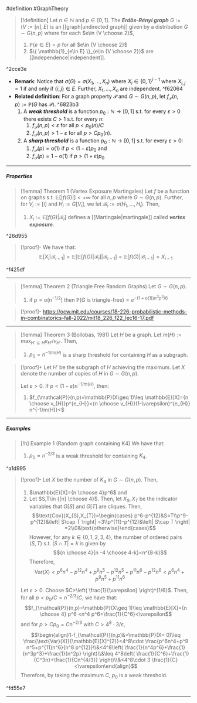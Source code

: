 #definition #GraphTheory 

> [!definition]
> Let $n\in \mathbb{N}$ and $p\in[0,1]$. The ***Erdös-Rényi graph*** $G:=(V:=[n],E)$ is an [[graph|undirected graph]] given by a distribution $G\sim G(n,p)$ where for each $e\in {V \choose 2}$, 
> 1. $\mathbb{P}(e\in E)=p$ for all $e\in {V \choose 2}$
> 2. $\{ \mathbb{1}_{e\in E} \}_{e\in {V \choose 2}}$ are [[Independence|independent]].

^2cce3e

- **Remark**: Notice that $\sigma(G)=\sigma(X_{1},\dots,X_{n})$ where $X_{i}\in \{ 0,1 \}^{i-1}$ where $X_{i,j}=1$ if and only if $\{ i,j \}\in E$. Further, $X_{1},\dots,X_{n}$ are independent.  ^f62064
- **Related definition**: For a graph property $\mathcal{P}$ and $G\sim G(n,p)$, let $f_{\mathcal{P}}(n,p):=\mathbb{P}(G\text{ has }\mathcal{P})$.  ^6823b3
	1. A ***weak threshold*** is a function $p_{0}:\mathbb{N}\to [0,1]$ s.t. for every $\varepsilon>0$ there exists $C>1$ s.t. for every $n$:
		1. $f_{\mathcal{P}}(n,p)<\varepsilon$ for all $p<p_{0}(n)/C$
		2. $f_{\mathcal{P}}(n,p)> 1-\varepsilon$ for all $p>Cp_{0}(n)$.
	2. A ***sharp threshold*** is a function $p_{0}:\mathbb{N}\to [0,1]$ s.t. for every $\varepsilon>0$:
		1. $f_{\mathcal{P}}(p)=\text{o}(1)$ if $p<(1-\varepsilon)p_{0}$ and 
		2. $f_{\mathcal{P}}(p)=1-\text{o}(1)$ if $p>(1+\varepsilon)p_{0}$
---
##### Properties

> [!lemma] Theorem 1 (Vertex Exposure Martingales)
> Let $f$ be a function on graphs s.t. $\mathbb{E}[\left| f(G) \right|]<+\infty$ for all $n,p$ where $G\sim G(n,p)$. Further, for $V_{i}:=[i]$ and $H_{i}:=G[V_{i}]$, we let $\mathcal{B}_{i}:=\sigma(H_{1},\dots,H_{i})$. Then,
> 1. $X_{i}:=\mathbb{E}[f(G)|\mathcal{B}_{i}]$ defines a [[Martingale|martingale]] called ***vertex exposure***.

^26d955

> [!proof]-
> We have that: $$\mathbb{E}[X_{i}|\mathcal{B}_{i-1}]=\mathbb{E}[\mathbb{E}[f(G)|\mathcal{B}_{i}]|\mathcal{B}_{i-1}]=\mathbb{E}[f(G)|\mathcal{B}_{i-1}]=X_{i-1}$$

^f425df

---
> [!lemma] Theorem 2 (Triangle Free Random Graphs)
> Let $G \sim G(n,p)$. 
> 1. if $p=\text{o}(n^{-1/2})$ then $\mathbb{P}(G\text{ is triangle-free})=e^{-(1+\text{o}(1))n^3 p^3 /6}$

> [!proof]-
> https://ocw.mit.edu/courses/18-226-probabilistic-methods-in-combinatorics-fall-2022/mit18_226_f22_lec16-17.pdf

---
> [!lemma] Theorem 3 (Bollobás, 1981)
> Let $H$ be a graph. Let $m(H):= \max_{H'\subseteq H} e_{H'} / v_{H'}$. Then, 
> 1. $p_{0}=n^{-1/m(H)}$ is a sharp threshold for containing $H$ as a subgraph.

> [!proof]+
> Let $H'$ be the subgraph of $H$ achieving the maximum. Let $X$ denote the number of copies of $H$ in $G\sim G(n,p)$. 
> 
> Let $\varepsilon>0$. If $p<(1-\varepsilon)n^{-1/m(H)}$, then: 
> 1. $f_{\mathcal{P}}(n,p)=\mathbb{P}(X\geq 1)\leq \mathbb{E}[X]={n \choose v_{H}}p^{e_{H}}<{n \choose v_{H}}(1-\varepsilon)^{e_{H}} n^{-1/m(H)}<$
---
##### Examples
> [!h] Example 1 (Random graph containing K4)
> We have that:
> 1. $p_{0}=n^{-2/3}$ is a weak threshold for containing $K_{4}$.

^a1d995

> [!proof]-
> Let $X$ be the number of $K_{4}$ in $G\sim G(n,p)$. Then, 
> 1. $\mathbb{E}[X]={n \choose 4}p^6$ and 
> 2. Let $S,T\in {[n] \choose 4}$. Then, let $X_{S},X_{T}$ be the indicator variables that $G[S]$ and $G[T]$ are cliques.  Then, $$\text{Cov}(X_{S},X_{T})=\begin{cases} p^6-p^{12}&S=T\\p^9-p^{12}&\left| S\cap T \right| =3\\p^{11}-p^{12}&\left| S\cap T \right| =2\\0&\text{otherwise}\end{cases}$$However, for any $k\in\{ 0,1,2,3,4 \}$, the number of ordered pairs $(S,T)$ s.t. $\left| S\cap T \right|=k$ is given by $${n \choose 4}{n -4 \choose 4-k}<n^{8-k}$$Therefore, $$\text{Var}(X)<p^6n^4-p^{12}n^4+p^9 n^5-p^{12}n^5+p^{11}n^6-p^{12}n^6<p^6n^4+p^9 n^5+p^{11}n^6$$
>    
> 
> Let $\varepsilon>0$. Choose $C>\left( \frac{1}{\varepsilon} \right)^{1/6}$. Then, for all $p<p_{0} / C=n^{-2 /3} / C$, we have that: $$f_{\mathcal{P}}(n,p)=\mathbb{P}(X\geq 1)\leq \mathbb{E}[X]={n \choose 4} p^6 <n^4 p^6<\frac{1}{C^6}<\varepsilon$$and for $p>Cp_{0}=Cn^{-2 / 3}$ with $C>4^8\cdot 3 / \varepsilon$, $$\begin{align}1-f_{\mathcal{P}}(n,p)&=\mathbb{P}(X= 0)\leq \frac{\text{Var}(X)}{\mathbb{E}[X]^{2}}<4^8\cdot \frac{p^6n^4+p^9 n^5+p^{11}n^6}{n^8 p^{12}}\\&<4^8\left( \frac{1}{n^4p^6}+\frac{1}{n^3p^3}+\frac{1}{n^2p} \right)\\&\leq 4^8\left( \frac{1}{C^6}+\frac{1}{C^3n}+\frac{1}{Cn^{4/3}} \right)\\&<4^8\cdot 3 \frac{1}{C}<\varepsilon\end{align}$$Therefore, by taking the maximum $C$, $p_{0}$ is a weak threshold.

^fd55e7

---
